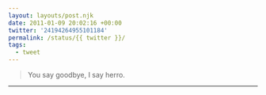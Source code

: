 ```yaml
---
layout: layouts/post.njk
date: 2011-01-09 20:02:16 +00:00
twitter: '24194264955101184'
permalink: /status/{{ twitter }}/
tags: 
  - tweet
---
```


> You say goodbye, I say herro.

---
